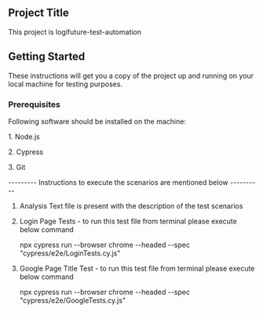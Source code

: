 <h2> Project Title </h2>
This project is logifuture-test-automation


<h2> Getting Started </h2>
These instructions will get you a copy of the project up and running on your local machine for testing purposes.

<h3> Prerequisites </h3>
Following software should be installed on the machine:
<p> 1. Node.js </p>
<p> 2. Cypress </p>
<p> 3. Git </p>


---------       Instructions to execute the scenarios are mentioned below       ----------


1. Analysis Text file is present with the description of the test scenarios



2. Login Page Tests - to run this test file from terminal please execute below command

    npx cypress run --browser chrome --headed --spec  "cypress/e2e/LoginTests.cy.js"



3. Google Page Title Test - to run this test file from terminal please execute below command

    npx cypress run --browser chrome --headed --spec  "cypress/e2e/GoogleTests.cy.js"
